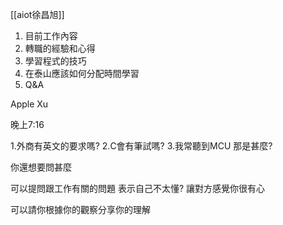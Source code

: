 [[aiot徐昌旭]]

1) 目前工作內容
2) 轉職的經驗和心得 
3) 學習程式的技巧 
4) 在泰山應該如何分配時間學習 
5) Q&A

Apple Xu

晚上7:16

1.外商有英文的要求嗎? 2.C會有筆試嗎? 3.我常聽到MCU 那是甚麼?

你還想要問甚麼

可以提問跟工作有關的問題 表示自己不太懂?
讓對方感覺你很有心


可以請你根據你的觀察分享你的理解